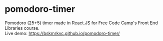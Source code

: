 # pomodoro-timer
Pomodoro (25+5) timer made in React.JS for Free Code Camp's Front End Libraries course.<br>
Live demo: https://bskmrkvc.github.io/pomodoro-timer/
